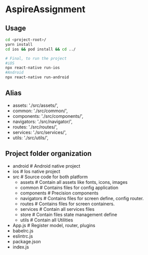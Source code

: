 # AspireAssignment

## Usage

```bash
cd <project-root>/
yarn install
cd ios && pod install && cd ../

# Final, to run the project
#iOS
npx react-native run-ios
#Android
npx react-native run-android

```

## Alias

- assets: './src/assets/',
- common: './src/common/',
- components: './src/components/',
- navigators: './src/navigator/',
- routes: './src/routes/',
- services: './src/services/',
- utils: './src/utils/',

## Project folder organization

- android # Android native project
- ios # Ios native project
- src # Source code for both platform
  - assets # Contain all assets like fonts, icons, images
  - common # Contains files for config application
  - components # Precision components
  - navigators # Contains files for screen define, config router.
  - routes # Contains files for screen containers.
  - services # Contain all services files
  - store # Contain files state management define
  - utils # Contain all Utilities
- App.js # Register model, router, plugins
- babelrc.js
- eslintrc.js
- package.json
- index.js
